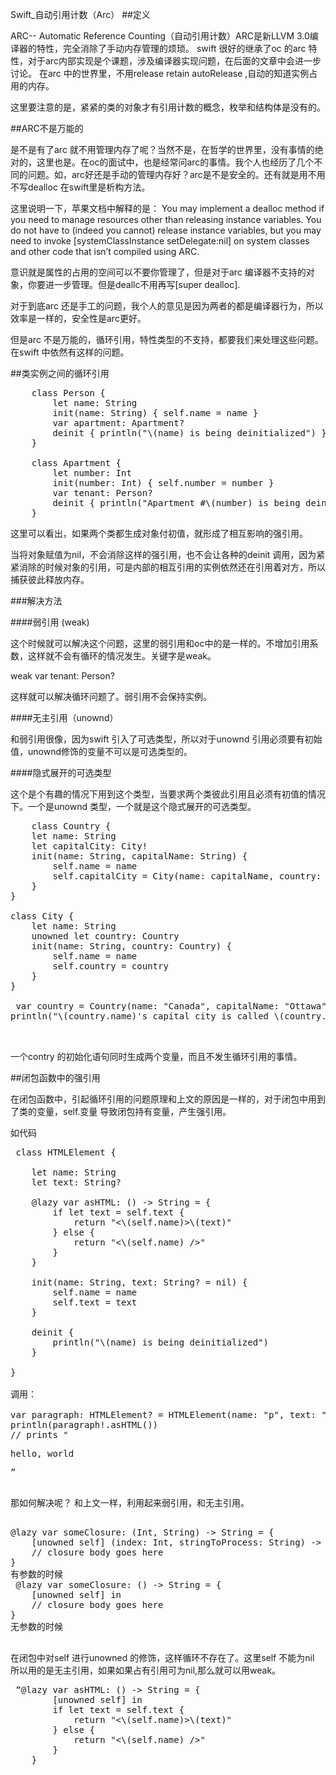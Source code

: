 Swift_自动引用计数（Arc）
##定义

ARC-- Automatic Reference Counting（自动引用计数）ARC是新LLVM 3.0编译器的特性，完全消除了手动内存管理的烦琐。
swift 很好的继承了oc 的arc 特性，对于arc内部实现是个课题，涉及编译器实现问题，在后面的文章中会进一步讨论。
在arc 中的世界里，不用release retain autoRelease ,自动的知道实例占用的内存。

这里要注意的是，紧紧的类的对象才有引用计数的概念，枚举和结构体是没有的。

##ARC不是万能的

是不是有了arc 就不用管理内存了呢？当然不是，在哲学的世界里，没有事情的绝对的，这里也是。在oc的面试中，也是经常问arc的事情。我个人也经历了几个不同的问题。如，arc好还是手动的管理内存好？arc是不是安全的。还有就是用不用不写dealloc 在swift里是析构方法。

这里说明一下，苹果文档中解释的是：
You may implement a dealloc method if you need to manage resources other than releasing instance variables. You do not have to (indeed you cannot) release instance variables, but you may need to invoke [systemClassInstance setDelegate:nil] on system classes and other code that isn’t compiled using ARC.

意识就是属性的占用的空间可以不要你管理了，但是对于arc 编译器不支持的对象，你要进一步管理。但是deallc不用再写[super dealloc].

对于到底arc 还是手工的问题，我个人的意见是因为两者的都是编译器行为，所以效率是一样的，安全性是arc更好。

但是arc 不是万能的，循环引用，特性类型的不支持，都要我们来处理这些问题。在swift 中依然有这样的问题。

##类实例之间的循环引用

<pre lang=swift>
	class Person {
	    let name: String
	    init(name: String) { self.name = name }
	    var apartment: Apartment?
	    deinit { println("\(name) is being deinitialized") }
	}
	 
	class Apartment {
	    let number: Int
	    init(number: Int) { self.number = number }
	    var tenant: Person?
	    deinit { println("Apartment #\(number) is being deinitialized") }
	}
</pre>

这里可以看出，如果两个类都生成对象付初值，就形成了相互影响的强引用。

当将对象赋值为nil，不会消除这样的强引用，也不会让各种的deinit 调用，因为紧紧消除的时候对象的引用，可是内部的相互引用的实例依然还在引用着对方，所以捕获彼此释放内存。

###解决方法

####弱引用 (weak)

这个时候就可以解决这个问题，这里的弱引用和oc中的是一样的。不增加引用系数，这样就不会有循环的情况发生。关键字是weak。

weak var tenant: Person?

这样就可以解决循环问题了。弱引用不会保持实例。

####无主引用（unownd） 

和弱引用很像，因为swift 引入了可选类型，所以对于unownd 引用必须要有初始值，unownd修饰的变量不可以是可选类型的。

####隐式展开的可选类型

这个是个有趣的情况下用到这个类型，当要求两个类彼此引用且必须有初值的情况下。一个是unownd 类型，一个就是这个隐式展开的可选类型。

<pre lang=swift>
	class Country {
    let name: String
    let capitalCity: City!
    init(name: String, capitalName: String) {
        self.name = name
        self.capitalCity = City(name: capitalName, country: self)
    }
}
 
class City {
    let name: String
    unowned let country: Country
    init(name: String, country: Country) {
        self.name = name
        self.country = country
    }
}
  
 var country = Country(name: "Canada", capitalName: "Ottawa")
println("\(country.name)'s capital city is called \(country.capitalCity.name)") 

 </pre>


 一个contry 的初始化语句同时生成两个变量，而且不发生循环引用的事情。
<!-- ##闭包函数中的强引用环 -->
##闭包函数中的强引用

在闭包函数中，引起循环引用的问题原理和上文的原因是一样的，对于闭包中用到了类的变量，self.变量 导致闭包持有变量，产生强引用。



如代码
<pre lang=swift>
 class HTMLElement {
    
    let name: String
    let text: String?
    
    @lazy var asHTML: () -> String = {
        if let text = self.text {
            return "<\(self.name)>\(text)</\(self.name)>"
        } else {
            return "<\(self.name) />"
        }
    }
    
    init(name: String, text: String? = nil) {
        self.name = name
        self.text = text
    }
    
    deinit {
        println("\(name) is being deinitialized")
    }
    
} 

调用：
 
var paragraph: HTMLElement? = HTMLElement(name: "p", text: "hello, world")
println(paragraph!.asHTML())
// prints "<p>hello, world</p>”
 </pre>
 
那如何解决呢？ 和上文一样，利用起来弱引用，和无主引用。
<pre lang=swift>

@lazy var someClosure: (Int, String) -> String = {
    [unowned self] (index: Int, stringToProcess: String) -> String in
    // closure body goes here
} 
有参数的时候
 @lazy var someClosure: () -> String = {
    [unowned self] in
    // closure body goes here
} 
无参数的时候
 </pre>
 
 在闭包中对self 进行unowned 的修饰，这样循环不存在了。这里self 不能为nil 所以用的是无主引用，如果如果占有引用可为nil,那么就可以用weak。

 <pre lang=swift>
 “@lazy var asHTML: () -> String = {
        [unowned self] in
        if let text = self.text {
            return "<\(self.name)>\(text)</\(self.name)>"
        } else {
            return "<\(self.name) />"
        }
    } 
</pre>
 



